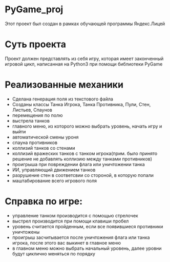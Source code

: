 # PyGame_proj
Этот проект был создан в рамках обучающей программы Яндекс.Лицей

# Суть проекта
Проект должен представлять из себя игру, которая имеет законченный игровой цикл, написанная на Python3 при помощи библиотеки PyGame

# Реализованные механики
- Сделана генерация поля из текстового файла
- Созданы классы Танка Игрока, Танка Противника, Пули, Стен, Листьев, Спаунов
- перемещения по полю
- выстрела танков
- главного меню, из которого можно выбрать уровень, начать игру и выйти
- автоматической смены уроня
- спауна противников
- коллизий танков со стенами
- коллизий вражеских танков с танком игрока(прим. было принято решение не добавлять коллизию между танками противников)
- проигрыша при повреждении флага или уничтожении танка
- ИИ, управляющий движением танков
- разрушение стен в соответсвии со стороной, в которую попали
- маштабирование всего игрового поля

# Справка по игре:
- управление танком производится с помощью стрелочек
- выстрел производится при помощи клавиши пробел
- уровень считается пройденным, если все появившиеся противники уничтожены
- проигрыш засчитывается после уничтожения флага или танка игрока, после этого вас выкинет в главное меню
- в главном меню можно выбрать начальный уровень, далее уровни будут циклично меняться по порядку
